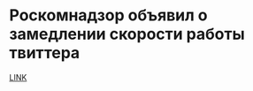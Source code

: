 # Роскомнадзор объявил о замедлении скорости работы твиттера



[LINK](https://varlamov.ru/4208389.html)